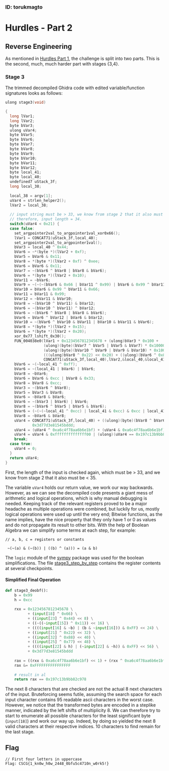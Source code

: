 ### ID: torukmagto

# Hurdles - Part 2

## Reverse Engineering
As mentioned in [Hurdles Part 1](../hurdles-1/README.md),
the challenge is split into two parts. This is the second, much, much harder part
with stages {3,4}.

### Stage 3
The trimmed decompiled Ghidra code with edited variable/function signatures looks
as follows:

```c
ulong stage3(void)

{
  long lVar1;
  long lVar2;
  byte bVar3;
  ulong uVar4;
  byte bVar5;
  byte bVar6;
  byte bVar7;
  byte bVar8;
  byte bVar9;
  byte bVar10;
  byte bVar11;
  byte bVar12;
  byte local_41;
  byte local_40;
  undefined7 uStack_3f;
  long local_38;
  
  local_38 = argv[1];
  uVar4 = strlen_helper2();
  lVar2 = local_38;
  
  // input string must be > 33, we know from stage 2 that it also must be < 35.
  // therefore, input length = 34.
  switch(uVar4 < 0x21) {
  case false:
    set_argpointer2val_to_argpointer1val_xor0x66();
    lVar1 = CONCAT71(uStack_3f,local_40);
    set_argpointer2val_to_argpointer1val();
    bVar3 = local_40 ^ 0x44;
    bVar6 = ~*(byte *)(lVar2 + 0xf);
    bVar5 = bVar6 & 0x11;
    bVar8 = *(byte *)(lVar2 + 0xf) ^ 0xee;
    bVar6 = bVar6 & 0x11;
    bVar7 = ~(bVar6 ^ bVar8 | bVar8 & bVar6);
    bVar6 = *(byte *)(lVar2 + 0x10);
    bVar11 = ~bVar6;
    bVar9 = ~(~(~(bVar6 & 0x66 | bVar11 ^ 0x99) | bVar6 & 0x99 ^ bVar11 & 0x66) | bVar11 ^ 0x99);
    bVar10 = bVar6 & 0x99 ^ bVar11 & 0x66;
    bVar11 = bVar11 & 0x99;
    bVar12 = ~bVar11 & bVar10;
    bVar8 = ~(bVar10 ^ bVar11) & bVar12;
    bVar6 = ~(bVar10 ^ bVar11) ^ bVar12;
    bVar6 = ~(bVar6 ^ bVar8 | bVar8 & bVar6);
    bVar6 = bVar6 ^ bVar12 | bVar6 & bVar12;
    bVar10 = ~(bVar6 ^ bVar10 & bVar11 | bVar10 & bVar11 & bVar6);
    bVar8 = *(byte *)(lVar2 + 0x15);
    bVar6 = *(byte *)(lVar2 + 0x20);
    xor_0x77_lshift_0x30();
    FUN_004038e0(lVar1 + 0x1234567812345678 + (ulong)bVar3 * 0x100 +
                 (ulong)(byte)(bVar7 ^ bVar5 | bVar5 & bVar7) * 0x10000 +
                 (ulong)(byte)(bVar10 ^ bVar9 | bVar9 & bVar10) * 0x1000000 +
                 (((ulong)bVar8 ^ 0x22) << 0x20) + ((ulong)(bVar6 ^ 0x88) << 0x28),
                 CONCAT71(uStack_3f,local_40),lVar2,&local_40,&local_41,0xe7f798d);
    bVar6 = ~(~local_41 ^ 0xff);
    bVar6 = ~(local_41 | bVar6) | bVar6;
    bVar8 = ~bVar6;
    bVar6 = bVar6 & 0xcc | bVar8 & 0x33;
    bVar8 = bVar8 & 0xcc;
    bVar3 = ~(bVar6 ^ bVar8);
    bVar5 = bVar3 & bVar8;
    bVar6 = ~bVar8 & bVar6;
    bVar6 = ~(bVar3 | bVar6) | bVar6;
    bVar8 = ~(bVar6 ^ bVar5 | bVar5 & bVar6);
    bVar6 = (~(~(~local_41 ^ 0xcc) | local_41 & 0xcc) & 0xcc | local_41 & 0xcc) ^ bVar8;
    bVar8 = ~bVar6 & bVar8;
    uVar4 = CONCAT71(uStack_3f,local_40) + ((ulong)(byte)(bVar8 ^ bVar6 | bVar8 & bVar6) << 0x38) +
            0x3d77d3e81545bddd;
    uVar4 = (uVar4 ^ 0xa6c4f78aa6b6e1bf) + (uVar4 & 0xa6c4f78aa6b6e1bf) * 2 + 0x1bc3348d44036064;
    uVar4 = uVar4 & 0xffffffffffffff00 | (ulong)(uVar4 == 0x197c13b9bb82c978);
    break;
  case true:
    uVar4 = 0;
  }
  return uVar4;
}
```

First, the length of the input is checked again, which must be > 33, 
and we know from stage 2 that it also must be < 35. 

The variable `uVar4` holds our return value, we work our way backwards.
However, as we can see the decompiled code presents a giant mess of 
arithmetic and logical operations, which is why manual debugging
is needed. Keeping track of the relevant registers proved to be a major 
headache as multiple operations were combined, but luckily for us,
mostly logical operations were used up until the very end; Bitwise functions,
as the name implies, have the nice property that they only have 1 or 0
as values and do not propagate its result to other bits.
With the help of Boolean Algebra we can simplify some terms at each step,
for example:

```logic
// a, b, c = registers or constants

 ~(~(a) & (~(b)) | ((b) ^ (a))) = (a & b)
```

The `logic` module of the [sympy](https://docs.sympy.org/latest/modules/logic.html)
package was used for the boolean simplifications. The 
file [stage3_step_by_step](./helper/stage3_step_by_step_dump)
contains the register contents at several checkpoints.

#### Simplified Final Operation
```python
def stage3_deobf():
    b = 0x99
    h = 0xcc
    
    rxx = 0x1234567812345678 \
          + (input[18] ^ 0x66) \
          + ((input[23] ^ 0x44) << 8) \
          + ((~((~input[15]) ^ 0x11)) << 16) \
          + ((((input[16] & ~b) | (b & ~input[16])) & 0xFF) << 24) \
          + ((input[21] ^ 0x22) << 32) \
          + ((input[32] ^ 0x88) << 40) \
          + ((input[25] ^ 0x77) << 48) \
          + ((((input[22] & h) | (~input[22] & ~h)) & 0xFF) << 56) \
          + 0x3d77d3e81545bddd
    
    rax = ((rxx & 0xa6c4f78aa6b6e1bf) << 1) + (rxx ^ 0xa6c4f78aa6b6e1bf) + 0x1bc3348d44036064
    rax &= 0xFFFFFFFFFFFFFFFF
    
    # result in al
    return rax == 0x197c13b9bb82c978
```
The next 8 characters that are checked
are not the actual 8 next characters of the input. Bruteforcing
seems futile, assuming the search space for each input character
contains 95 readable ascii characters in the worst case.
However, we notice that the transformed bytes are encoded in a steplike 
manner, indicated by the left shifts of multiplicity 8.
We can therefore try to start to enumerate all possible characters 
for the least significant byte (`input[18]`)
and work our way up. Indeed, by doing so yielded the next 8 valid 
characters at their respective indices. 10 characters to find remain
for the last stage.

## Flag
```
// First four letters in uppercase
Flag: CSCG{1_kn0w_h0w_2448_0bfu5c4710n_w0rk5!}
```
